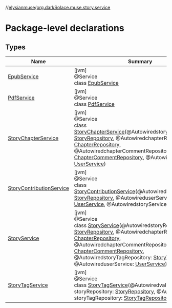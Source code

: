 //[elysianmuse](../../index.md)/[org.darkSolace.muse.story.service](index.md)

# Package-level declarations

## Types

| Name | Summary |
|---|---|
| [EpubService](-epub-service/index.md) | [jvm]<br>@Service<br>class [EpubService](-epub-service/index.md) |
| [PdfService](-pdf-service/index.md) | [jvm]<br>@Service<br>class [PdfService](-pdf-service/index.md) |
| [StoryChapterService](-story-chapter-service/index.md) | [jvm]<br>@Service<br>class [StoryChapterService](-story-chapter-service/index.md)(@AutowiredstoryRepository: [StoryRepository](../org.darkSolace.muse.story.repository/-story-repository/index.md), @AutowiredchapterRepository: [ChapterRepository](../org.darkSolace.muse.story.repository/-chapter-repository/index.md), @AutowiredchapterCommentRepository: [ChapterCommentRepository](../org.darkSolace.muse.story.repository/-chapter-comment-repository/index.md), @AutowireduserService: [UserService](../org.darkSolace.muse.user.service/-user-service/index.md)) |
| [StoryContributionService](-story-contribution-service/index.md) | [jvm]<br>@Service<br>class [StoryContributionService](-story-contribution-service/index.md)(@AutowiredstoryRepository: [StoryRepository](../org.darkSolace.muse.story.repository/-story-repository/index.md), @AutowireduserService: [UserService](../org.darkSolace.muse.user.service/-user-service/index.md), @AutowiredstoryService: [StoryService](-story-service/index.md)) |
| [StoryService](-story-service/index.md) | [jvm]<br>@Service<br>class [StoryService](-story-service/index.md)(@AutowiredstoryRepository: [StoryRepository](../org.darkSolace.muse.story.repository/-story-repository/index.md), @AutowiredchapterRepository: [ChapterRepository](../org.darkSolace.muse.story.repository/-chapter-repository/index.md), @AutowiredchapterCommentRepository: [ChapterCommentRepository](../org.darkSolace.muse.story.repository/-chapter-comment-repository/index.md), @AutowiredstoryTagRepository: [StoryTagRepository](../org.darkSolace.muse.story.repository/-story-tag-repository/index.md), @AutowireduserService: [UserService](../org.darkSolace.muse.user.service/-user-service/index.md)) |
| [StoryTagService](-story-tag-service/index.md) | [jvm]<br>@Service<br>class [StoryTagService](-story-tag-service/index.md)(@Autowiredval storyRepository: [StoryRepository](../org.darkSolace.muse.story.repository/-story-repository/index.md), @Autowiredval storyTagRepository: [StoryTagRepository](../org.darkSolace.muse.story.repository/-story-tag-repository/index.md)) |
